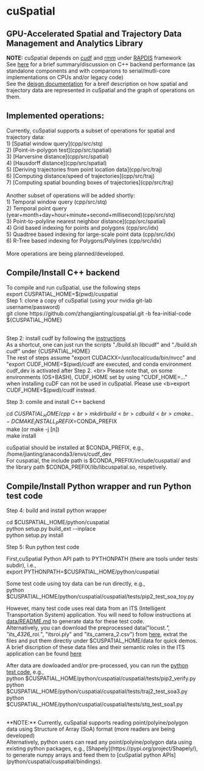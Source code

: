 # cuSpatial
## GPU-Accelerated Spatial and Trajectory Data Management and Analytics Library
**NOTE:** cuSpatial depends on [cudf](https://github.com/rapidsai/cudf) and [rmm](https://github.com/rapidsai/rmm) under [RAPDIS](https://rapids.ai/) framework<br> 
See [here](https://nvidia-my.sharepoint.com/:p:/r/personal/jiantingz_nvidia_com/Documents/GPU4STA_V5.pptx?d=wa5b5d6d397074ea9a1600e74fd8a6345&csf=1&e=h7MdRq) 
for a brief summary/discussion on C++ backend performance (as standalone components and with comparions to serial/mutli-core implementations on CPUs and/or legacy code) <br>
See the [deisgn documentation](doc/design.md) for a breif description on how spatial and trajectory data are represented in cuSpatial and the graph of operations on them.   

<h2>Implemented operations:</h2> 
Currently, cuSpatial supports a subset of operations for spatial and trajectory data: <br>
1) [Spatial window query](cpp/src/stq) <br>
2) [Point-in-polygon test](cpp/src/spatial) <br>
3) [Harversine distance](cpp/src/spatial) <br>
4) [Hausdorff distance](cpp/src/spatial)<br>
5) [Deriving trajectories from point location data](cpp/src/traj) <br>
6) [Computing distance/speed of trajectories](cpp/src/traj) <br>
7) [Computing spatial bounding boxes of trajectories](cpp/src/traj) <br> 

<br>
Another subset of operations will be added shortly: <br>
1) Temporal window query (cpp/src/stq) <br>
2) Temporal point query (year+month+day+hour+minute+second+millisecond)(cpp/src/stq)<br>
3) Point-to-polyline nearest neighbor distance](cpp/src/spatial) <br>
4) Grid based indexing for points and polygons (cpp/src/idx)<br>
5) Quadtree based indexing for large-scale point data (cpp/src/idx)<br>
6) R-Tree based indexing for Polygons/Polylines (cpp/src/idx)<br>
<br>
More operations are being planned/developed. 
 
<h2>Compile/Install C++ backend</h2>
To compile and run cuSpatial, use the following steps <br>
export CUSPATIAL_HOME=$(pwd)/cuspatial <br>
Step 1: clone a copy of cuSpatial (using your nvidia git-lab username/password) <br>
git clone https://github.com/zhangjianting/cuspatial.git -b fea-initial-code ${CUSPATIAL_HOME}<br>
<br>

Step 2: install cudf by following the [instructions](https://github.com/rapidsai/cudf/blob/branch-0.9/CONTRIBUTING.md) <br>
As a shortcut, one can just run the scripts "./build.sh libcudf" and "./build.sh cudf" under {CUSPATIAL_HOME} <br>
The rest of steps assume "export CUDACXX=/usr/local/cuda/bin/nvcc" and "export CUDF_HOME=$(pwd)/cudf are executed, and conda environment cudf_dev is activated after Step 2. <br>
Please note that, on some environments (OS+BASH), CUDF_HOME set by using "CUDF_HOME=..." when installing cuDF can not be used in cuSpatial. 
Please use <b>export CUDF_HOME=$(pwd)/cudf</b> instead.   

Step 3: comile and install C++ backend <br>

cd $CUSPATIAL_HOME/cpp <br>
mkdir build <br>
cd build <br>
cmake .. -DCMAKE_INSTALL_PREFIX=$CONDA_PREFIX <br>
make (or make -j [n]) <br>
make install <br>

cuSpatial should be installed at $CONDA_PREFIX, e.g., /home/jianting/anaconda3/envs/cudf_dev <br>
For cuspatial, the include path is $CONDA_PREFIX/include/cuspatial/ and the library path  $CONDA_PREFIX/lib/libcuspatial.so, respetively. 

<h2>Compile/Install Python wrapper and run Python test code </h2> 

Step 4: build and install python wrapper <br>

cd $CUSPATIAL_HOME/python/cuspatial <br>
python setup.py build_ext --inplace <br>
python setup.py install <br>

Step 5: Run python test code <br>

First,cuSpatial Python API path to PYTHONPATH (there are tools under tests subdir), i.e., <br>
export PYTHONPATH=$CUSPATIAL_HOME/python/cuspatial <br>

Some test code using toy data can be run directly, e.g., <br>
python  $CUSPATIAL_HOME/python/cuspatial/cuspatial/tests/pip2_test_soa_toy.py <br>

However, many test code uses real data from an ITS (Intelligent Transportation System) application. 
You will need to follow instructions at [data/README.md](./data/README.md) to generate data for these test code. <br>
Alternatively, you can download the preprocessed data("locust.*", "its_4326_roi.*", "itsroi.ply" and "its_camera_2.csv") from [here](https://nvidia-my.sharepoint.com/:u:/p/jiantingz/EdHR7qlaRSVPtw46XYVR9sQBjCcnUHygCuPUC3Hf8gW73A?e=LCr9nK),
extrat the files and put them directly under $CUSPATIAL_HOME/data for quick demos. <br>
A brief discription of these data files and their semantic roles in the ITS application can be found [here](doc/itsdata.md) 

After data are dowloaded and/or pre-processed, you can run the [python test code](python/cuspatial/cuspatial/tests), e.g., <br>
python  $CUSPATIAL_HOME/python/cuspatial/cuspatial/tests/pip2_verify.py <br>
python  $CUSPATIAL_HOME/python/cuspatial/cuspatial/tests/traj2_test_soa3.py <br>
python  $CUSPATIAL_HOME/python/cuspatial/cuspatial/tests/stq_test_soa1.py <br>

<br>
**NOTE:** Currently, cuSpatial supports reading point/polyine/polygon data using Structure of Array (SoA) format (more readers are being developed) <br>
Alternatively, python users can read any point/polyine/polygon data using existing python packages, e.g., [Shapely](https://pypi.org/project/Shapely/), 
to generate numpy arrays and feed them to [cuSpatial python APIs](python/cuspatial/cuspatial/bindings). <br> 




